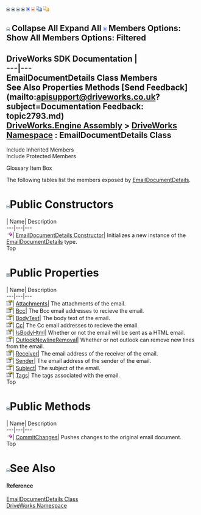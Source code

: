 ![](dotnetimages/collapse.gif) ![](dotnetimages/expand.gif) ![](dotnetimages/collapse.gif) ![](dotnetimages/expand.gif) ![](dotnetimages/drpdown.gif) ![](dotnetimages/drpdown_orange.gif) ![](dotnetimages/copycode.gif) ![](dotnetimages/copycodeHighlight.gif)

![](dotnetimages/collapse.gif) Collapse All Expand All ![](dotnetimages/drpdown.gif) Members Options: Show All  Members Options: Filtered   
---  
DriveWorks SDK Documentation  |   
---|---  
EmailDocumentDetails Class Members   
See Also Properties Methods [Send Feedback](mailto:apisupport@driveworks.co.uk?subject=Documentation Feedback: topic2793.md)  
[DriveWorks.Engine Assembly](topic2156.md) > [DriveWorks Namespace](topic2159.md) : EmailDocumentDetails Class  
---  
  
Include Inherited Members    
Include Protected Members  


Glossary Item Box

The following tables list the members exposed by [EmailDocumentDetails](topic2793.md).

# ![](dotnetimages/collapse.gif)Public Constructors

| Name| Description  
---|---|---  
![Public Constructor](dotnetimages/publicConstructor.gif)| [EmailDocumentDetails Constructor](topic2799.md)| Initializes a new instance of the [EmailDocumentDetails](topic2793.md) type.   
Top

# ![](dotnetimages/collapse.gif)Public Properties

| Name| Description  
---|---|---  
![Public Property](dotnetimages/publicProperty.gif)| [Attachments](topic2801.md)| The attachments of the email.   
![Public Property](dotnetimages/publicProperty.gif)| [Bcc](topic2802.md)| The Bcc email addresses to recieve the email.   
![Public Property](dotnetimages/publicProperty.gif)| [BodyText](topic2803.md)| The body text of the email.   
![Public Property](dotnetimages/publicProperty.gif)| [Cc](topic2804.md)| The Cc email addresses to recieve the email.   
![Public Property](dotnetimages/publicProperty.gif)| [IsBodyHtml](topic2805.md)| Whether or not the email will be sent as a HTML email.   
![Public Property](dotnetimages/publicProperty.gif)| [OutlookNewlineRemoval](topic2806.md)| Whether or not outlook can remove new lines from the email.   
![Public Property](dotnetimages/publicProperty.gif)| [Receiver](topic2807.md)| The email address of the receiver of the email.   
![Public Property](dotnetimages/publicProperty.gif)| [Sender](topic2808.md)| The email address of the sender of the email.   
![Public Property](dotnetimages/publicProperty.gif)| [Subject](topic2809.md)| The subject of the email.   
![Public Property](dotnetimages/publicProperty.gif)| [Tags](topic2810.md)| The tags associated with the email.   
Top

# ![](dotnetimages/collapse.gif)Public Methods

| Name| Description  
---|---|---  
![Public Method](dotnetimages/publicMethod.gif)| [CommitChanges](topic2800.md)| Pushes changes to the original email document.   
Top

# ![](dotnetimages/collapse.gif)See Also

#### Reference

[EmailDocumentDetails Class](topic2793.md)   
[DriveWorks Namespace](topic2159.md)


